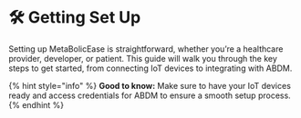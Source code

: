 # 🛠️ Getting Set Up

Setting up MetaBolicEase is straightforward, whether you’re a healthcare provider, developer, or patient. This guide will walk you through the key steps to get started, from connecting IoT devices to integrating with ABDM.

{% hint style="info" %}
**Good to know:** Make sure to have your IoT devices ready and access credentials for ABDM to ensure a smooth setup process.
{% endhint %}
